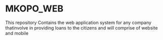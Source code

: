 # MKOPO_WEB
This repository Contains the web application system for any company thatinvolve in providing loans to the citizens and will comprise of website and mobile 
